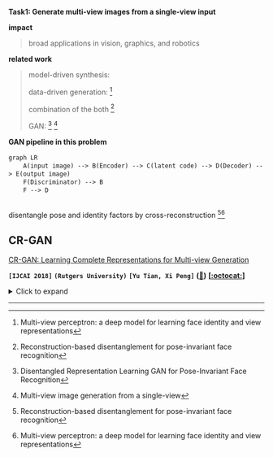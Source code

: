 **Task1: Generate multi-view images from a single-view input**



**impact**

> broad applications in vision, graphics, and robotics



**related work**

> model-driven synthesis: 
>
> data-driven generation: [^Zhu et al., 2014]
>
> combination of the both [^Peng et al., 2017]
>
> GAN: [^Tran et al., 2017] [^Zhao et al., 2017]



**GAN pipeline in this problem**

```mermaid
graph LR
    A(input image) --> B(Encoder) --> C(latent code) --> D(Decoder) --> E(output image)
    F(Discriminator) --> B
    F --> D
    
```





disentangle pose and identity factors by cross-reconstruction [^Peng et al., 2017][^Zhu et al., 2014]





[^Peng et al., 2017]:Reconstruction-based disentanglement for pose-invariant face recognition
[^Zhu et al., 2014]:Multi-view perceptron: a deep model for learning face identity and view representations
[^Tran et al., 2017]:Disentangled Representation Learning GAN for Pose-Invariant Face Recognition
[^Zhao et al., 2017]: Multi-view image generation from a single-view





## CR-GAN

[CR-GAN: Learning Complete Representations for Multi-view Generation]()

**`[IJCAI 2018]`**	**`(Rutgers University)`**	**`[Yu Tian, Xi Peng]`**	**([:memo:]())**	**[[:octocat:](https://github.com/bluer555/CR-GAN)]**

<details><summary>Click to expand</summary><p>


<div align=center><img width="800" src="https://raw.githubusercontent.com/yzy1996/Image-Hosting/master/20201209160238.png" /></div>

> **Keywords**

Two-pathway



> **Novelty**

maintain the completeness of the learned embedding space.



> **Pipeline**

The generator![](https://latex.codecogs.com/svg.latex?%5Cinline%20G) produces a synthesis image  with a random noise![](https://latex.codecogs.com/svg.latex?%5Cinline%20\boldsymbol{z}) under a view label![](https://latex.codecogs.com/svg.latex?%5Cinline%20v).

The discriminator![](https://latex.codecogs.com/svg.latex?%5Cinline%20D) contains two parts![](https://latex.codecogs.com/svg.latex?%5Cinline%20(D_s, D_v)).![](https://latex.codecogs.com/svg.latex?%5Cinline%20D_s) estimates the image quality, i.e., how real the image is,![](https://latex.codecogs.com/svg.latex?%5Cinline%20D_v) predict the view of given image.



The encoder![](https://latex.codecogs.com/svg.latex?%5Cinline%20E) reconstructs a latent vector![](https://latex.codecogs.com/svg.latex?%5Cinline%20\bar{\boldsymbol{z}}) from an image, in other words,![](https://latex.codecogs.com/svg.latex?%5Cinline%20E) will be learned as an inverse of![](https://latex.codecogs.com/svg.latex?%5Cinline%20G) and the latent space could represent the total image space.

In this problem, the output of![](https://latex.codecogs.com/svg.latex?%5Cinline%20E) should preserve the same identity and we hope![](https://latex.codecogs.com/svg.latex?%5Cinline%20E) could disentangle the viewpoint from the identity.

To be specific, we first sample a pair of real images![](https://latex.codecogs.com/svg.latex?%5Cinline%20(\boldsymbol{x}_{i}, \boldsymbol{x}_{j})) which are the same identity but different views![](https://latex.codecogs.com/svg.latex?%5Cinline%20v_i,v_j). The goal is to reconstruct![](https://latex.codecogs.com/svg.latex?%5Cinline%20\boldsymbol{x}_j) from![](https://latex.codecogs.com/svg.latex?%5Cinline%20\boldsymbol{x}_i). To achieve this,![](https://latex.codecogs.com/svg.latex?%5Cinline%20E) takes![](https://latex.codecogs.com/svg.latex?%5Cinline%20\boldsymbol{x}_i) as an input and outputs an identity-preserved representation![](https://latex.codecogs.com/svg.latex?%5Cinline%20\bar{\boldsymbol{z}}) together with the view estimation![](https://latex.codecogs.com/svg.latex?%5Cinline%20\bar{\boldsymbol{v}}):![](https://latex.codecogs.com/svg.latex?%5Cinline%20(\bar{\boldsymbol{z}}, \bar{\boldsymbol{v}}) = E(\boldsymbol{x}_i)).![](https://latex.codecogs.com/svg.latex?%5Cinline%20G) takes![](https://latex.codecogs.com/svg.latex?%5Cinline%20\bar{\boldsymbol{z}}) and![](https://latex.codecogs.com/svg.latex?%5Cinline%20v_j) as input, then produce![](https://latex.codecogs.com/svg.latex?%5Cinline%20\tilde{\boldsymbol{x}}_{j}) which should be the reconstruction of![](https://latex.codecogs.com/svg.latex?%5Cinline%20\boldsymbol{x}_{j}). 



在第一轮训练中，训练![](https://latex.codecogs.com/svg.latex?%5Cinline%20G) 和![](https://latex.codecogs.com/svg.latex?%5Cinline%20D)，![](https://latex.codecogs.com/svg.latex?%5Cinline%20G) 想尽可能生成与真图像的假图，![](https://latex.codecogs.com/svg.latex?%5Cinline%20D) 想尽可能分辨出真图和假图。 

![](https://latex.codecogs.com/svg.latex?%5Cinline%20\{D_s(\boldsymbol{x}), D_s(G(\boldsymbol{z}, v))\}) 和![](https://latex.codecogs.com/svg.latex?%5Cinline%20\{D_v(\boldsymbol{x}), v\}) 差距要尽可能小

> 只能同时识别身份和角度，建立的是真图和假图之间的关系，还缺乏同一身份不同角度真图或者假图之间的关系

在第二轮训练中，训练![](https://latex.codecogs.com/svg.latex?%5Cinline%20E) 和![](https://latex.codecogs.com/svg.latex?%5Cinline%20D)，希望弥补上面的缺陷，![](https://latex.codecogs.com/svg.latex?%5Cinline%20E) 想尽可能解码出身份信息和角度信息，所以只要解开了，![](https://latex.codecogs.com/svg.latex?%5Cinline%20G) 就能继续生成，但![](https://latex.codecogs.com/svg.latex?%5Cinline%20D) 需要重新训练别让把相同身份不同位置的



|                                                              |                                                              |      |
| :----------------------------------------------------------: | :----------------------------------------------------------: | :--: |
| ![](https://latex.codecogs.com/svg.latex?%5Cinline%20\boldsymbol{x}_i) | real image![](https://latex.codecogs.com/svg.latex?%5Cinline%20\boldsymbol{x}) with view![](https://latex.codecogs.com/svg.latex?%5Cinline%20v_i) |      |
| ![](https://latex.codecogs.com/svg.latex?%5Cinline%20\boldsymbol{x}_j) | real image![](https://latex.codecogs.com/svg.latex?%5Cinline%20\boldsymbol{x}) with view![](https://latex.codecogs.com/svg.latex?%5Cinline%20v_j) |      |
| ![](https://latex.codecogs.com/svg.latex?%5Cinline%20(\bar{\boldsymbol{z}}, \bar{\boldsymbol{v}}) = (E_{\boldsymbol{z}}(\boldsymbol{x}_i), E_v(\boldsymbol{x}_i) )) |                                                              |      |
| ![](https://latex.codecogs.com/svg.latex?%5Cinline%20\tilde{\boldsymbol{x}}_{j} = G(E_{\boldsymbol{z}}(\boldsymbol{x}_{i}),v_j)) |                          fake image                          |      |

- 





</p></details>

---



